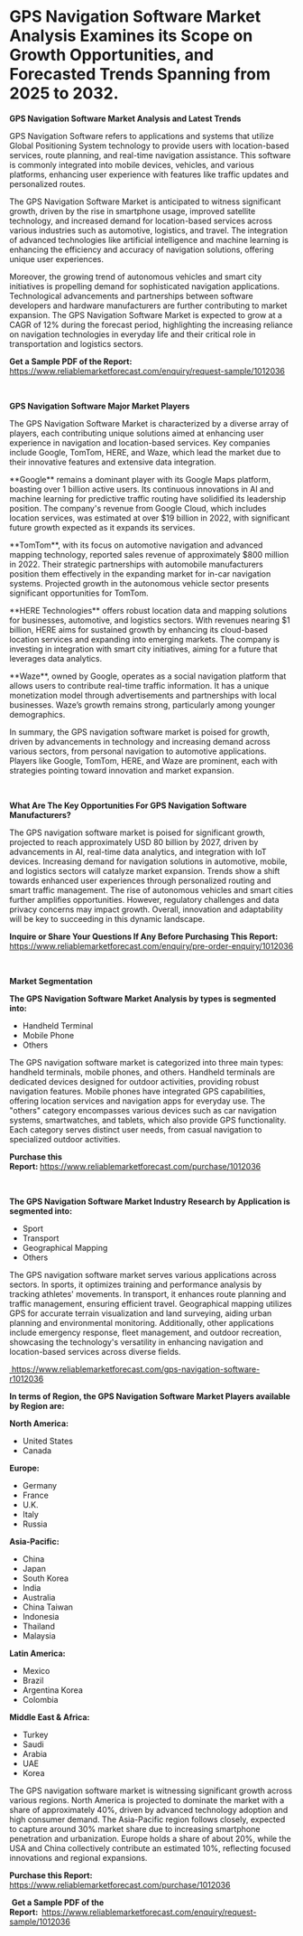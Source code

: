 <p><h1>GPS Navigation Software Market Analysis Examines its Scope on Growth Opportunities, and Forecasted Trends Spanning from 2025 to 2032.</h1></p><p><strong>GPS Navigation Software Market Analysis and Latest Trends</strong></p>
<p><p>GPS Navigation Software refers to applications and systems that utilize Global Positioning System technology to provide users with location-based services, route planning, and real-time navigation assistance. This software is commonly integrated into mobile devices, vehicles, and various platforms, enhancing user experience with features like traffic updates and personalized routes.</p><p>The GPS Navigation Software Market is anticipated to witness significant growth, driven by the rise in smartphone usage, improved satellite technology, and increased demand for location-based services across various industries such as automotive, logistics, and travel. The integration of advanced technologies like artificial intelligence and machine learning is enhancing the efficiency and accuracy of navigation solutions, offering unique user experiences.</p><p>Moreover, the growing trend of autonomous vehicles and smart city initiatives is propelling demand for sophisticated navigation applications. Technological advancements and partnerships between software developers and hardware manufacturers are further contributing to market expansion. The GPS Navigation Software Market is expected to grow at a CAGR of 12% during the forecast period, highlighting the increasing reliance on navigation technologies in everyday life and their critical role in transportation and logistics sectors.</p></p>
<p><strong>Get a Sample PDF of the Report:&nbsp;</strong> <a href="https://www.reliablemarketforecast.com/enquiry/request-sample/1012036?utm_campaign=3495&utm_medium=2&utm_source=Github&utm_content=ia&utm_term=17042025&utm_id=gps-navigation-software">https://www.reliablemarketforecast.com/enquiry/request-sample/1012036</a></p>
<p>&nbsp;</p>
<p><strong>GPS Navigation Software Major Market Players</strong></p>
<p><p>The GPS Navigation Software Market is characterized by a diverse array of players, each contributing unique solutions aimed at enhancing user experience in navigation and location-based services. Key companies include Google, TomTom, HERE, and Waze, which lead the market due to their innovative features and extensive data integration.</p><p>**Google** remains a dominant player with its Google Maps platform, boasting over 1 billion active users. Its continuous innovations in AI and machine learning for predictive traffic routing have solidified its leadership position. The company's revenue from Google Cloud, which includes location services, was estimated at over $19 billion in 2022, with significant future growth expected as it expands its services.</p><p>**TomTom**, with its focus on automotive navigation and advanced mapping technology, reported sales revenue of approximately $800 million in 2022. Their strategic partnerships with automobile manufacturers position them effectively in the expanding market for in-car navigation systems. Projected growth in the autonomous vehicle sector presents significant opportunities for TomTom.</p><p>**HERE Technologies** offers robust location data and mapping solutions for businesses, automotive, and logistics sectors. With revenues nearing $1 billion, HERE aims for sustained growth by enhancing its cloud-based location services and expanding into emerging markets. The company is investing in integration with smart city initiatives, aiming for a future that leverages data analytics.</p><p>**Waze**, owned by Google, operates as a social navigation platform that allows users to contribute real-time traffic information. It has a unique monetization model through advertisements and partnerships with local businesses. Waze’s growth remains strong, particularly among younger demographics.</p><p>In summary, the GPS navigation software market is poised for growth, driven by advancements in technology and increasing demand across various sectors, from personal navigation to automotive applications. Players like Google, TomTom, HERE, and Waze are prominent, each with strategies pointing toward innovation and market expansion.</p></p>
<p>&nbsp;</p>
<p><strong>What Are The Key Opportunities For GPS Navigation Software Manufacturers?</strong></p>
<p><p>The GPS navigation software market is poised for significant growth, projected to reach approximately USD 80 billion by 2027, driven by advancements in AI, real-time data analytics, and integration with IoT devices. Increasing demand for navigation solutions in automotive, mobile, and logistics sectors will catalyze market expansion. Trends show a shift towards enhanced user experiences through personalized routing and smart traffic management. The rise of autonomous vehicles and smart cities further amplifies opportunities. However, regulatory challenges and data privacy concerns may impact growth. Overall, innovation and adaptability will be key to succeeding in this dynamic landscape.</p></p>
<p><strong>Inquire or Share Your Questions If Any Before Purchasing This Report:</strong> <a href="https://www.reliablemarketforecast.com/enquiry/pre-order-enquiry/1012036?utm_campaign=3495&utm_medium=2&utm_source=Github&utm_content=ia&utm_term=17042025&utm_id=gps-navigation-software">https://www.reliablemarketforecast.com/enquiry/pre-order-enquiry/1012036</a></p>
<p>&nbsp;</p>
<p><strong>Market Segmentation</strong></p>
<p><strong>The GPS Navigation Software Market Analysis by types is segmented into:</strong></p>
<p><ul><li>Handheld Terminal</li><li>Mobile Phone</li><li>Others</li></ul></p>
<p><p>The GPS navigation software market is categorized into three main types: handheld terminals, mobile phones, and others. Handheld terminals are dedicated devices designed for outdoor activities, providing robust navigation features. Mobile phones have integrated GPS capabilities, offering location services and navigation apps for everyday use. The "others" category encompasses various devices such as car navigation systems, smartwatches, and tablets, which also provide GPS functionality. Each category serves distinct user needs, from casual navigation to specialized outdoor activities.</p></p>
<p><strong>Purchase this Report:&nbsp;</strong><a href="https://www.reliablemarketforecast.com/purchase/1012036?utm_campaign=3495&utm_medium=2&utm_source=Github&utm_content=ia&utm_term=17042025&utm_id=gps-navigation-software">https://www.reliablemarketforecast.com/purchase/1012036</a></p>
<p>&nbsp;</p>
<p><strong>The GPS Navigation Software Market Industry Research by Application is segmented into:</strong></p>
<p><ul><li>Sport</li><li>Transport</li><li>Geographical Mapping</li><li>Others</li></ul></p>
<p><p>The GPS navigation software market serves various applications across sectors. In sports, it optimizes training and performance analysis by tracking athletes' movements. In transport, it enhances route planning and traffic management, ensuring efficient travel. Geographical mapping utilizes GPS for accurate terrain visualization and land surveying, aiding urban planning and environmental monitoring. Additionally, other applications include emergency response, fleet management, and outdoor recreation, showcasing the technology's versatility in enhancing navigation and location-based services across diverse fields.</p></p>
<p><a href="https://www.reliablemarketforecast.com/gps-navigation-software-r1012036?utm_campaign=3495&utm_medium=2&utm_source=Github&utm_content=ia&utm_term=17042025&utm_id=gps-navigation-software">&nbsp;https://www.reliablemarketforecast.com/gps-navigation-software-r1012036</a></p>
<p><strong>In terms of Region, the GPS Navigation Software Market Players available by Region are:</strong></p>
<p>
    <p> <strong> North America: </strong>
        <ul>
            <li>United States</li>
            <li>Canada</li>
        </ul>
        </p> 
    <p> <strong> Europe: </strong>
        <ul>
            <li>Germany</li>
            <li>France</li>
            <li>U.K.</li>
            <li>Italy</li>
            <li>Russia</li>
        </ul>
        </p> 
    <p> <strong> Asia-Pacific: </strong>
        <ul>
            <li>China</li>
            <li>Japan</li>
            <li>South Korea</li>
            <li>India</li>
            <li>Australia</li>
            <li>China Taiwan</li>
            <li>Indonesia</li>
            <li>Thailand</li>
            <li>Malaysia</li>
        </ul>
        </p> 
    <p> <strong> Latin America: </strong>
        <ul>
            <li>Mexico</li>
            <li>Brazil</li>
            <li>Argentina Korea</li>
            <li>Colombia</li>
        </ul>
        </p> 
    <p> <strong> Middle East & Africa: </strong>
        <ul>
            <li>Turkey</li>
            <li>Saudi</li>
            <li>Arabia</li>
            <li>UAE</li>
            <li>Korea</li>
        </ul>
    </p>
    </p>
<p><p>The GPS navigation software market is witnessing significant growth across various regions. North America is projected to dominate the market with a share of approximately 40%, driven by advanced technology adoption and high consumer demand. The Asia-Pacific region follows closely, expected to capture around 30% market share due to increasing smartphone penetration and urbanization. Europe holds a share of about 20%, while the USA and China collectively contribute an estimated 10%, reflecting focused innovations and regional expansions.</p></p>
<p><strong>Purchase this Report: </strong><a href="https://www.reliablemarketforecast.com/purchase/1012036?utm_campaign=3495&utm_medium=2&utm_source=Github&utm_content=ia&utm_term=17042025&utm_id=gps-navigation-software">https://www.reliablemarketforecast.com/purchase/1012036</a></p>
<p>&nbsp;<strong>Get a Sample PDF of the Report:&nbsp;&nbsp;</strong><a href="https://www.reliablemarketforecast.com/enquiry/request-sample/1012036?utm_campaign=3495&utm_medium=2&utm_source=Github&utm_content=ia&utm_term=17042025&utm_id=gps-navigation-software">https://www.reliablemarketforecast.com/enquiry/request-sample/1012036</a></p>
<p><strong></strong></p>
<p><p></p><p></p><p></p></p>